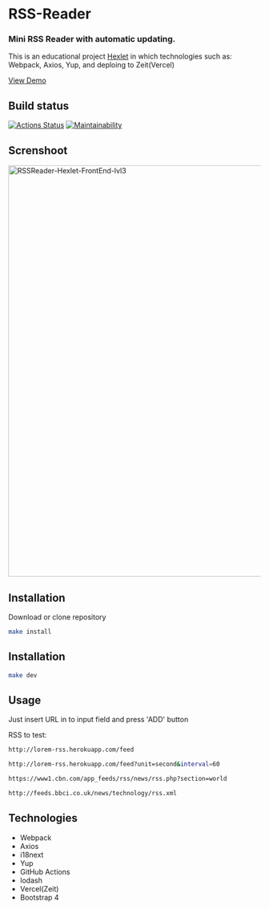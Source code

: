 # RSS-Reader

### Mini RSS Reader with automatic updating.

This is an educational project [Hexlet](https://ru.hexlet.io/pages/about?utm_source=github&utm_medium=link&utm_campaign=webpack-package) in which technologies such as: Webpack, Axios, Yup, and deploing to Zeit(Vercel)

[View Demo](https://rss-reader.voitd.now.sh)

## Build status

[![Actions Status](https://github.com/voitd/frontend-project-lvl3/workflows/rss-reader-ci/badge.svg)](https://github.com/voitd/frontend-project-lvl3/actions?query=workflow%3A"rss-reader-ci")
[![Maintainability](https://api.codeclimate.com/v1/badges/694b56fbf05eab3f9a58/maintainability)](https://codeclimate.com/github/voitd/frontend-project-lvl3/maintainability)

## Screnshoot

<img width="820" alt="RSSReader-Hexlet-FrontEnd-lvl3" src="https://user-images.githubusercontent.com/60138143/83361639-3bfa4980-a393-11ea-93b8-adb6be9583c6.png">

## Installation

Download or clone repository

```bash
make install
```

## Installation

```bash
make dev
```

## Usage

Just insert URL in to input field and press 'ADD' button

RSS to test:

```bash
http://lorem-rss.herokuapp.com/feed

http://lorem-rss.herokuapp.com/feed?unit=second&interval=60

https://www1.cbn.com/app_feeds/rss/news/rss.php?section=world

http://feeds.bbci.co.uk/news/technology/rss.xml
```

## Technologies

- Webpack
- Axios
- i18next
- Yup
- GitHub Actions
- lodash
- Vercel(Zeit)
- Bootstrap 4

<!-- ## Contributing

Pull requests are welcome. For major changes, please open an issue first to discuss what you would like to change.

Please make sure to update tests as appropriate.

## License

[MIT](https://choosealicense.com/licenses/mit/) -->
